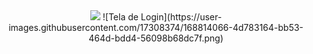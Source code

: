 
  <div align="center">
  <img src="https://user-images.githubusercontent.com/17308374/168814066-4d783164-bb53-464d-bdd4-56098b68dc7f.png">
  ![Tela de Login](https://user-images.githubusercontent.com/17308374/168814066-4d783164-bb53-464d-bdd4-56098b68dc7f.png)
  </div>
